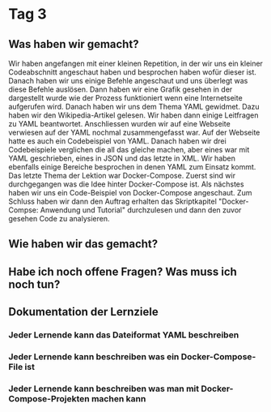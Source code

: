 # Tag 3

## Was haben wir gemacht?
Wir haben angefangen mit einer kleinen Repetition, in der wir uns ein kleiner Codeabschnitt angeschaut haben und besprochen haben wofür dieser ist. Danach haben wir uns einige Befehle angeschaut und uns überlegt was diese Befehle auslösen. Dann haben wir eine Grafik gesehen in der dargestellt wurde wie der Prozess funktioniert wenn eine Internetseite aufgerufen wird. Danach haben wir uns dem Thema YAML gewidmet. Dazu haben wir den Wikipedia-Artikel gelesen. Wir haben dann einige Leitfragen zu YAML beantwortet. Anschliessen wurden wir auf eine Webseite verwiesen auf der YAML nochmal zusammengefasst war. Auf der Webseite hatte es auch ein Codebeispiel von YAML. Danach haben wir drei Codebeispiele verglichen die all das gleiche machen, aber eines war mit YAML geschrieben, eines in JSON und das letzte in XML. Wir haben ebenfalls einige Bereiche besprochen in denen YAML zum Einsatz kommt. Das letzte Thema der Lektion war Docker-Compose. Zuerst sind wir durchgegangen was die Idee hinter Docker-Compose ist. Als nächstes haben wir uns ein Code-Beispiel von Docker-Compose angeschaut. Zum Schluss haben wir dann den Auftrag erhalten das Skriptkapitel "Docker-Compse: Anwendung und Tutorial" durchzulesen und dann den zuvor gesehen Code zu analysieren.

## Wie haben wir das gemacht?

## Habe ich noch offene Fragen? Was muss ich noch tun?

## Dokumentation der Lernziele

### Jeder Lernende kann das Dateiformat YAML beschreiben

### Jeder Lernende kann beschreiben was ein Docker-Compose-File ist

### Jeder Lernende kann beschreiben was man mit Docker-Compose-Projekten machen kann
    
